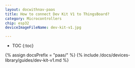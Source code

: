 ```yaml
---
layout: docwithnav-paas
title: How to connect Dev Kit V1 to ThingsBoard?
category: Microcontrollers
chip: esp32
deviceImageFileName: dev-kit-v1.jpg

---
```


* TOC
{:toc}

{% assign docsPrefix = "paas/" %}
{% include /docs/devices-library/guides/dev-kit-v1.md %}
